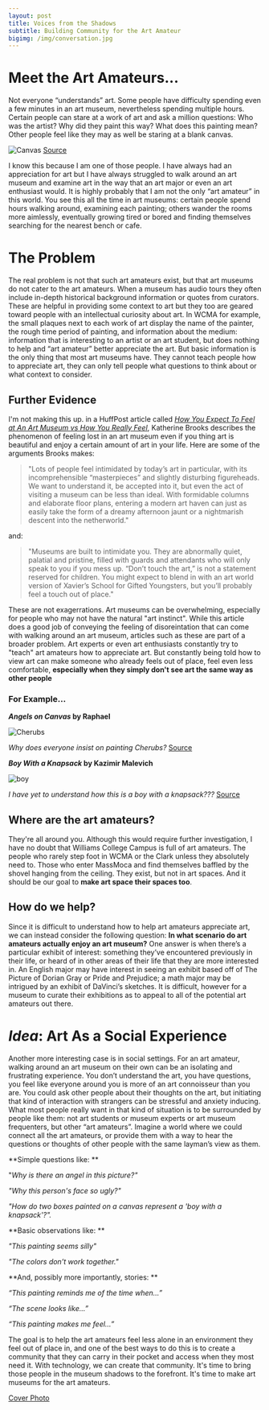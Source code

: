 ```yaml
---
layout: post
title: Voices from the Shadows
subtitle: Building Community for the Art Amateur
bigimg: /img/conversation.jpg
---
```

# Meet the Art Amateurs...
Not everyone “understands” art. Some people have difficulty spending even a few minutes in an art museum, nevertheless spending multiple hours. Certain people can stare at a work of art and ask a million questions: Who was the artist? Why did they paint this way? What does this painting mean? Other people feel like they may as well be staring at a blank canvas. 



![Canvas](/img/blank_art.jpg)
[Source](https://www.huffingtonpost.com/2014/10/22/how-to-act-at-an-art-muse_n_6023610.html)




I know this because I am one of those people. I have always had an appreciation for art but I have always struggled to walk around an art museum and examine art in the way that an art major or even an art enthusiast would. It is highly probably that I am not the only “art amateur” in this world. You see this all the time in art museums: certain people spend hours walking around, examining each painting; others wander the rooms more aimlessly, eventually growing tired or bored and finding themselves searching for the nearest bench or cafe. 

# The Problem
The real problem is not that such art amateurs exist, but that art museums do not cater to the art amateurs. When a museum has audio tours they often include in-depth historical background information or quotes from curators. These are helpful in providing some context to art but they too are geared toward people with an intellectual curiosity about art. In WCMA for example, the small plaques next to each work of art display the name of the painter, the rough time period of painting, and information about the medium: information that is interesting to an artist or an art student, but does nothing to help and “art amateur” better appreciate the art. But basic information is the only thing that most art museums have. They cannot teach people how to appreciate art, they can only tell people what questions to think about or what context to consider.



## Further Evidence
I'm not making this up. in a HuffPost article called [_How You Expect To Feel at An Art Museum vs How You Really Feel_](https://www.huffingtonpost.com/2014/10/22/how-to-act-at-an-art-muse_n_6023610.html), Katherine Brooks describes the phenomenon of feeling lost in an art museum even if you thing art is beautiful and enjoy a certain amount of art in your life. Here are some of the arguments Brooks makes:
> "Lots of people feel intimidated by today’s art in particular, with its incomprehensible “masterpieces” and slightly disturbing figureheads. We want to understand it, be accepted into it, but even the act of visiting a museum can be less than ideal. With formidable columns and elaborate floor plans, entering a modern art haven can just as easily take the form of a dreamy afternoon jaunt or a nightmarish descent into the netherworld."

and:

> "Museums are built to intimidate you. They are abnormally quiet, palatial and pristine, filled with guards and attendants who will only speak to you if you mess up. “Don’t touch the art,” is not a statement reserved for children. You might expect to blend in with an art world version of Xavier’s School for Gifted Youngsters, but you’ll probably feel a touch out of place."

These are not exagerrations. Art museums can be overwhelming, especially for people who may not have the natural "art instinct". While this article does a good job of conveying the feeling of disoreintation that can come with walking around an art museum, articles such as these are part of a broader problem. Art experts or even art enthusiasts constantly try to "teach" art amateurs how to appreciate art. But constantly being told how to view art can make someone who already feels out of place, feel even less comfortable, **especially when they simply don't see art the same way as other people**

### For Example... 

**_Angels on Canvas_ by Raphael** 

![Cherubs](/img/raphael_cherubs.jpg)  

_Why does everyone insist on painting Cherubs?_ [Source](http://www.beliefnet.com/inspiration/angels/2008/09/angel-paintings.aspx)


**_Boy With a Knapsack_ by Kazimir Malevich**

![boy](/img/boy_knapsack.jpeg)

_I have yet to understand how this is a boy with a knapsack???_ [Source](https://theartstack.com/artist/kazimir-malevich-kazimir-sievierinovich-malievich/painterly-realism-of-a-boy-with-a-knapsack-masses-in-the-fourth-dimension)


## Where are the art amateurs?

They're all around you. Although this would require further investigation, I have no doubt that Williams College Campus is full of art amateurs. The people who rarely step foot in WCMA or the Clark unless they absolutely need to. Those who enter MassMoca and find themselves baffled by the shovel hanging from the ceiling. They exist, but not in art spaces. And it should be our goal to **make art space their spaces too**.

## How do we help?
Since it is difficult to understand how to help art amateurs appreciate art, we can instead consider the following question: **In what scenario do art amateurs actually enjoy an art museum?** One answer is when there’s a particular exhibit of interest: something they’ve encountered previously in their life, or heard of in other areas of their life that they are more interested in. An English major may have interest in seeing an exhibit based off of The Picture of Dorian Gray or Pride and Prejudice; a math major may be intrigued by an exhibit of DaVinci’s sketches. It is difficult, however for a museum to curate their exhibitions as to appeal to all of the potential art amateurs out there.

# _Idea_: Art As a Social Experience
Another more interesting case is in social settings. For an art amateur, walking around an art museum on their own can be an isolating and frustrating experience. You don’t understand the art, you have questions, you feel like everyone around you is more of an art connoisseur than you are. You could ask other people about their thoughts on the art, but initiating that kind of interaction with strangers can be stressful and anxiety inducing. What most people really want in that kind of situation is to be surrounded by people like them: not art students or museum experts or art museum frequenters, but other “art amateurs”. Imagine a world where we could connect all the art amateurs, or provide them with a way to hear the questions or thoughts of other people with the same layman’s view as them. 

**Simple questions like: **

"_Why is there an angel in this picture?"_

_"Why this person's face so ugly?"_

_"How do two boxes painted on a canvas represent a 'boy with a knapsack'?"._

**Basic observations like: **

_"This painting seems silly"_

_"The colors don’t work together."_

**And, possibly more importantly, stories: **

_“This painting reminds me of the time when…”_

_“The scene looks like...”_

_“This painting makes me feel…”_ 

The goal is to help the art amateurs feel less alone in an environment they feel out of place in, and one of the best ways to do this is to create a community that they can carry in their pocket and access when they most need it. With technology, we can create that community. It's time to bring those people in the museum shadows to the forefront. It's time to make art museums for the art amateurs.

[Cover Photo](http://www.skypeenglishclasses.com/starting-english-conversation/) 

